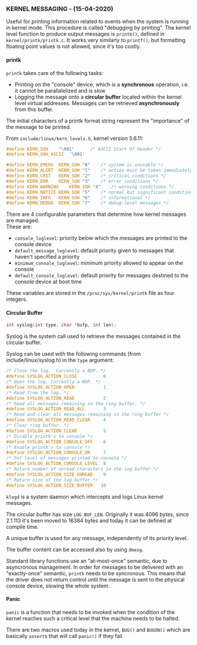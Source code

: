 ### KERNEL MESSAGING - (15-04-2020)

Useful for printing information related to events when the system is running in kernel mode. This procedure is called "debugging by printing".
The kernel level function to produce output messages is `printk()`, defined in `kernel/printk/printk.c`. It works very similarly to `printf()`, but formatting floating point values is not allowed, since it's too costly.

#### printk

`printk` takes care of the following tasks:

- Printing on the "console" device, which is a **synchronous** operation, i.e. it cannot be parallalelized and is slow
- Logging the message onto a **circular buffer** located within the kernel level virtual addresses. Messages can be retrieved **asynchronously** from this buffer.

The initial characters of a printk format string represent the "importance" of the message to be printed.

From `include/linux/kern_levels.h`, kernel version 5.6.11:

```C
#define KERN_SOH	"\001"		/* ASCII Start Of Header */
#define KERN_SOH_ASCII	'\001'

#define KERN_EMERG	KERN_SOH "0"	/* system is unusable */
#define KERN_ALERT	KERN_SOH "1"	/* action must be taken immediately */
#define KERN_CRIT	KERN_SOH "2"	/* critical conditions */
#define KERN_ERR	KERN_SOH "3"	/* error conditions */
#define KERN_WARNING	KERN_SOH "4"	/* warning conditions */
#define KERN_NOTICE	KERN_SOH "5"	/* normal but significant condition */
#define KERN_INFO	KERN_SOH "6"	/* informational */
#define KERN_DEBUG	KERN_SOH "7"	/* debug-level messages */
```

There are 4 configurable parameters that determine how kernel messages are managed.  
These are:

- `console_loglevel`: priority below which the messages are printed to the console device
- `default_message_loglevel`: default priority given to messages that haven't specified a priority
- `minimum_console_loglevel`: minimum priority allowed to appear on the console
- `default_console_loglevel`: default priority for messages destined to the console device at boot time

These variables are stored in the `/proc/sys/kernel/printk` file as four integers.

#### Circular Buffer

```C
int syslog(int type, char *bufp, int len);
```

Syslog is the system call used to retrieve the messages contained in the circular buffer.

Syslog can be used with the following commands (from include/linux/syslog.h) in the `type` argument:

```C
/* Close the log.  Currently a NOP. */
#define SYSLOG_ACTION_CLOSE          0
/* Open the log. Currently a NOP. */
#define SYSLOG_ACTION_OPEN           1
/* Read from the log. */
#define SYSLOG_ACTION_READ           2
/* Read all messages remaining in the ring buffer. */
#define SYSLOG_ACTION_READ_ALL       3
/* Read and clear all messages remaining in the ring buffer */
#define SYSLOG_ACTION_READ_CLEAR     4
/* Clear ring buffer. */
#define SYSLOG_ACTION_CLEAR          5
/* Disable printk's to console */
#define SYSLOG_ACTION_CONSOLE_OFF    6
/* Enable printk's to console */
#define SYSLOG_ACTION_CONSOLE_ON     7
/* Set level of messages printed to console */
#define SYSLOG_ACTION_CONSOLE_LEVEL  8
/* Return number of unread characters in the log buffer */
#define SYSLOG_ACTION_SIZE_UNREAD    9
/* Return size of the log buffer */
#define SYSLOG_ACTION_SIZE_BUFFER   10
```

`klogd` is a system daemon which intercepts and logs Linux kernel messages.

The circular buffer has size `LOG_BUF_LEN`. Originally it was 4096 bytes, since 2.1.113 it's been moved to 16384 bytes and today it can be defined at compile time.

A unique buffer is used for any message, independently of its priority level.

The buffer content can be accessed also by using `dmesg`.

Standard library functions use an "at-most-once" semantic, due to asyncronous management. In order for messages to be delivered with an "exactly-once" semantic, `printk` needs to be syncronous. This means that the driver does not return control until the message is sent to the physical console device, slowing the whole system.

#### Panic

`panic` is a function that needs to be invoked when the condition of the kernel reaches such a critical level that the machine needs to be halted.

There are two macros used today in the kernel, `BUG()` and `BUGON()` which are basically `assert`s that will call `panic()` if they fail.